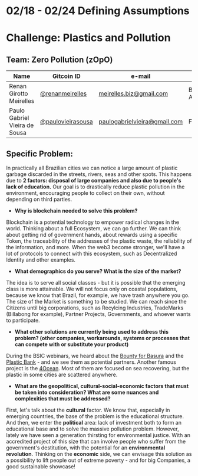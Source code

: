 
# 02/18 - 02/24 Defining Assumptions

# Challenge:  Plastics and Pollution

## Team: Zero Pollution (zOpO)
| Name | Gitcoin ID |e-mail| Skills |
| ------ | ------ | ------ | ------ |
|Renan Girotto Meirelles | [@renanmeirelles](https://gitcoin.co/renanmeirelles) | meirelles.biz@gmail.com| Business Analysis |
|Paulo Gabriel Vieira de Sousa | [@paulovieirasousa](https://gitcoin.co/paulovieirasousa)| paulogabrielvieira@gmail.com | FullStack |


## Specific Problem:
In practically all Brazilian cities we can notice a large amount of plastic garbage discarded in the streets, rivers, seas and other spots. This happens due to **2 factors: disposal of large companies and also due to people's lack of education.**
Our goal is to drastically reduce plastic pollution in the environment, encouraging people to collect on their own, without depending on third parties.

  - **Why is blockchain needed to solve this problem?**
  
Blockchain is a potential technology to empower radical changes in the world. Thinking about a full Ecosystem, we can go further. We can think about getting rid of government hands, about rewards using a specific Token, the traceability of the  addresses of the plastic waste, the reliability of the information, and more. When the web3 become stronger, we'll have a lot of protocols to connect with this ecosystem, such as Decentralized Identity and other examples.
  
  - **What demographics do you serve? What is the size of the market?**
  
  The idea is to serve all social classes - but it is possible that the emerging class is more attainable. We will not focus only on coastal populations, because we know that Brazil, for example, we have trash anywhere you go. The size of the Market is something to be studied. We can reach since the Citizens until big corporations, such as Recylcing Industries, TradeMarks (Billabong for example), Partner Projects, Governments, and whoever wants to participate.
  
  - **What other solutions are currently being used to address this problem? (other companies, workarounds, systems or processes that can compete with or substitute your product)**
  
  During the BSIC webinars, we heard about the [Bounty for Basura](https://filmfreeway.com/thebountyforbasura) and the [Plastic Bank](https://plasticbank.com/) - and we see  them as potential partners. Another famous project is the [4Ocean](https://4ocean.com/?gclid=Cj0KCQiAkePyBRCEARIsAMy5Scv1ReNjhkw3qezXzpDUJHxaFYV4chm9RibYj0tS6OHA0EnjwA3x75gaAjRoEALw_wcB).  Most of them are focused on sea recovering, but the plastic in some cities are scattered anywhere.
  
  - **What are the geopolitical, cultural-social-economic factors that must be taken into consideration? What are some nuances and complexities that must be addressed?**
  
  First, let's talk about the **cultural** factor. We know that, especially in emerging countries, the base of the problem is the educational structure. And then, we enter the **political** area: lack of investment both to form an educational base and to solve the massive pollution problem. However, lately we have seen a generation thirsting for environmental justice. With an accredited project of this size that can involve people who suffer from the government's destitution, with the potential for an **environmental revolution**. 
Thinking on the **economic** side, we can envisage this solution as a possibility to lift people out of extreme poverty - and for big Companies, a good sustainable showcase!

 

